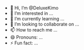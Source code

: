 - 👋 Hi, I’m @DeluxeKimo
- 👀 I’m interested in ...
- 🌱 I’m currently learning ...
- 💞️ I’m looking to collaborate on ...
- 📫 How to reach me ...
- 😄 Pronouns: ...
- ⚡ Fun fact: ...

<!---
DeluxeKimo/DeluxeKimo is a ✨ special ✨ repository because its `README.md` (this file) appears on your GitHub profile.
You can click the Preview link to take a look at your changes.
--->

